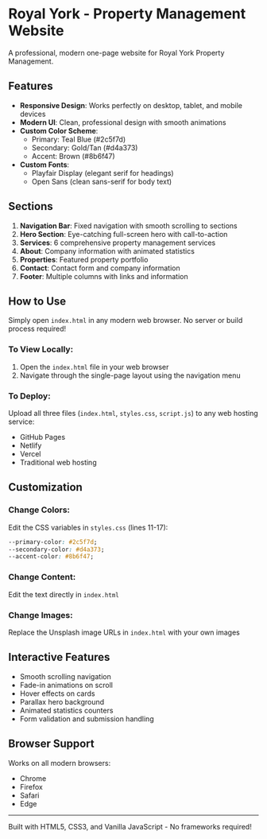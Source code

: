 # Royal York - Property Management Website

A professional, modern one-page website for Royal York Property Management.

## Features

- **Responsive Design**: Works perfectly on desktop, tablet, and mobile devices
- **Modern UI**: Clean, professional design with smooth animations
- **Custom Color Scheme**: 
  - Primary: Teal Blue (#2c5f7d)
  - Secondary: Gold/Tan (#d4a373)
  - Accent: Brown (#8b6f47)
- **Custom Fonts**: 
  - Playfair Display (elegant serif for headings)
  - Open Sans (clean sans-serif for body text)

## Sections

1. **Navigation Bar**: Fixed navigation with smooth scrolling to sections
2. **Hero Section**: Eye-catching full-screen hero with call-to-action
3. **Services**: 6 comprehensive property management services
4. **About**: Company information with animated statistics
5. **Properties**: Featured property portfolio
6. **Contact**: Contact form and company information
7. **Footer**: Multiple columns with links and information

## How to Use

Simply open `index.html` in any modern web browser. No server or build process required!

### To View Locally:
1. Open the `index.html` file in your web browser
2. Navigate through the single-page layout using the navigation menu

### To Deploy:
Upload all three files (`index.html`, `styles.css`, `script.js`) to any web hosting service:
- GitHub Pages
- Netlify
- Vercel
- Traditional web hosting

## Customization

### Change Colors:
Edit the CSS variables in `styles.css` (lines 11-17):
```css
--primary-color: #2c5f7d;
--secondary-color: #d4a373;
--accent-color: #8b6f47;
```

### Change Content:
Edit the text directly in `index.html`

### Change Images:
Replace the Unsplash image URLs in `index.html` with your own images

## Interactive Features

- Smooth scrolling navigation
- Fade-in animations on scroll
- Hover effects on cards
- Parallax hero background
- Animated statistics counters
- Form validation and submission handling

## Browser Support

Works on all modern browsers:
- Chrome
- Firefox
- Safari
- Edge

---

Built with HTML5, CSS3, and Vanilla JavaScript - No frameworks required!

